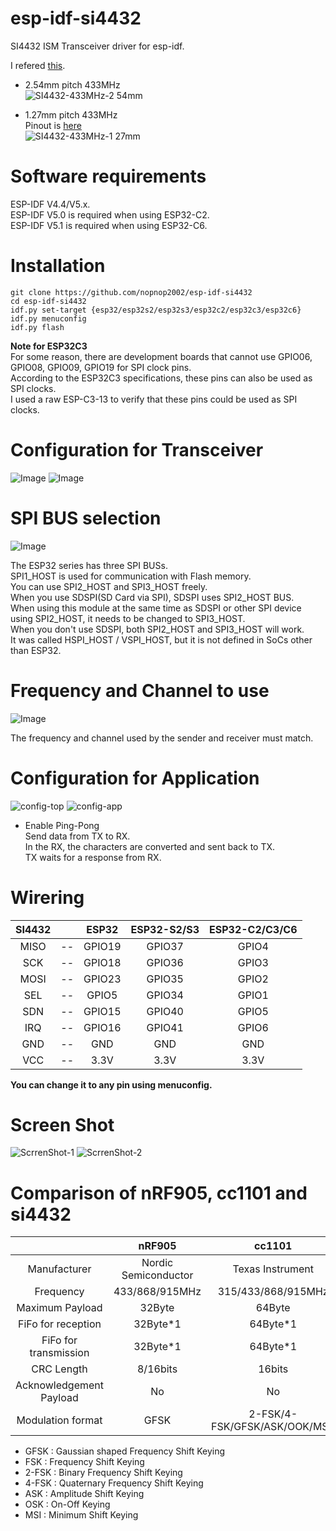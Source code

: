 # esp-idf-si4432
SI4432 ISM Transceiver driver for esp-idf.   

I refered [this](https://github.com/ADiea/si4432).   

- 2.54mm pitch 433MHz   
 ![SI4432-433MHz-2 54mm](https://user-images.githubusercontent.com/6020549/163330289-770357cd-5bb4-4030-9347-edd0da6f21d3.JPG)

- 1.27mm pitch 433MHz   
 Pinout is [here](http://www.dorji.com/docs/data/DRF4432F20.pdf)   
 ![SI4432-433MHz-1 27mm](https://user-images.githubusercontent.com/6020549/170854841-ab5318ae-7b31-4d11-98d9-719f48a49c36.JPG)

# Software requirements
ESP-IDF V4.4/V5.x.   
ESP-IDF V5.0 is required when using ESP32-C2.   
ESP-IDF V5.1 is required when using ESP32-C6.   

# Installation

```Shell
git clone https://github.com/nopnop2002/esp-idf-si4432
cd esp-idf-si4432
idf.py set-target {esp32/esp32s2/esp32s3/esp32c2/esp32c3/esp32c6}
idf.py menuconfig
idf.py flash
```

__Note for ESP32C3__   
For some reason, there are development boards that cannot use GPIO06, GPIO08, GPIO09, GPIO19 for SPI clock pins.   
According to the ESP32C3 specifications, these pins can also be used as SPI clocks.   
I used a raw ESP-C3-13 to verify that these pins could be used as SPI clocks.   


# Configuration for Transceiver   
![Image](https://github.com/user-attachments/assets/f60383fc-c530-4e38-806b-a69a921044cf)
![Image](https://github.com/user-attachments/assets/d4c85478-7c27-4a46-90b3-58e976c6a6d3)

# SPI BUS selection   
![Image](https://github.com/user-attachments/assets/02d5047c-a397-4e38-8f67-256d2e41e6f0)

The ESP32 series has three SPI BUSs.   
SPI1_HOST is used for communication with Flash memory.   
You can use SPI2_HOST and SPI3_HOST freely.   
When you use SDSPI(SD Card via SPI), SDSPI uses SPI2_HOST BUS.   
When using this module at the same time as SDSPI or other SPI device using SPI2_HOST, it needs to be changed to SPI3_HOST.   
When you don't use SDSPI, both SPI2_HOST and SPI3_HOST will work.   
It was called HSPI_HOST / VSPI_HOST, but it is not defined in SoCs other than ESP32.   

# Frequency and Channel to use   
![Image](https://github.com/user-attachments/assets/733ee4e1-6e0e-4298-8ea8-62bd8dc5b8e1)

The frequency and channel used by the sender and receiver must match.   


# Configuration for Application   

![config-top](https://user-images.githubusercontent.com/6020549/163330706-44e26f06-c4a7-4cd0-aa5d-1c59db3d176d.jpg)
![config-app](https://user-images.githubusercontent.com/6020549/163330711-2db45e5d-34ae-40f5-bab7-2fef1e7af122.jpg)

- Enable Ping-Pong   
Send data from TX to RX.   
In the RX, the characters are converted and sent back to TX.   
TX waits for a response from RX.   


# Wirering

|SI4432||ESP32|ESP32-S2/S3|ESP32-C2/C3/C6|
|:-:|:-:|:-:|:-:|:-:|
|MISO|--|GPIO19|GPIO37|GPIO4|
|SCK|--|GPIO18|GPIO36|GPIO3|
|MOSI|--|GPIO23|GPIO35|GPIO2|
|SEL|--|GPIO5|GPIO34|GPIO1|
|SDN|--|GPIO15|GPIO40|GPIO5|
|IRQ|--|GPIO16|GPIO41|GPIO6|
|GND|--|GND|GND|GND|
|VCC|--|3.3V|3.3V|3.3V|

__You can change it to any pin using menuconfig.__   

# Screen Shot

![ScrrenShot-1](https://user-images.githubusercontent.com/6020549/167547945-56c0038f-38ee-4801-baef-0830fc4382d4.jpg)
![ScrrenShot-2](https://user-images.githubusercontent.com/6020549/167547876-65e1c3c0-a352-4949-b2ed-96819a0e8dfc.jpg)



# Comparison of nRF905, cc1101 and si4432
||nRF905|cc1101|si4432|
|:-:|:-:|:-:|:-:|
|Manufacturer|Nordic Semiconductor|Texas Instrument|Silicon Labs|
|Frequency|433/868/915MHz|315/433/868/915MHz|315/433/868/915MHz|
|Maximum Payload|32Byte|64Byte|64Byte|
|FiFo for reception|32Byte*1|64Byte*1|64Byte*1|
|FiFo for transmission|32Byte*1|64Byte*1|64Byte*1|
|CRC Length|8/16bits|16bits|8/16bits|
|Acknowledgement Payload|No|No|No|
|Modulation format|GFSK|2-FSK/4-FSK/GFSK/ASK/OOK/MSK|FSK/GFSK/OOK|


- GFSK  : Gaussian shaped Frequency Shift Keying
- FSK   : Frequency Shift Keying
- 2-FSK : Binary Frequency Shift Keying
- 4-FSK : Quaternary Frequency Shift Keying
- ASK   : Amplitude Shift Keying
- OSK   : On-Off Keying
- MSI   : Minimum Shift Keying

